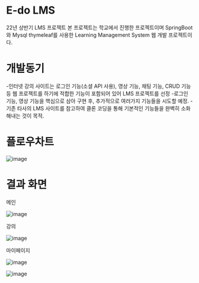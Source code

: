 # E-do LMS

22년 상반기 LMS 프로젝트
본 프로젝트는 학교에서 진행한 프로젝트이며 SpringBoot와 Mysql thymeleaf를 사용한 Learning Management System 웹 개발 프로젝트이다.

# 개발동기
-인터넷 강의 사이트는 로그인 기능(소셜 API 사용), 영상 기능, 채팅 기능, CRUD 기능 등 웹 프로젝트를 하기에 적합한 기능이 포함되어 있어 LMS 프로젝트를 선정
-로그인 기능, 영상 기능을 핵심으로 삼아 구현 후, 추가적으로 여러가지 기능들을 시도할 예정.
-기존 타사의 LMS 사이트를 참고하여 클론 코딩을 통해 기본적인 기능들을 완벽히 소화해내는 것이 목적.

# 플로우차트

![image](https://github.com/Park-HyoungJoon/BasicSpring/assets/83392856/08fd2384-9077-4ed9-89ce-e9ae43f087e2)

 # 결과 화면
 
 
 메인
 
 ![image](https://github.com/Park-HyoungJoon/BasicSpring/assets/83392856/090bd1c6-6d13-467a-90cd-39d43d9e59b9)

강의

![image](https://github.com/Park-HyoungJoon/BasicSpring/assets/83392856/57b0620a-8586-412c-b8b4-08d8e502978f)

마이페이지

![image](https://github.com/Park-HyoungJoon/BasicSpring/assets/83392856/bef2cd91-5462-4bf1-97f9-f530fa2bd72c)

![image](https://github.com/Park-HyoungJoon/BasicSpring/assets/83392856/8b898aa1-cf3a-4576-8c29-6311e4e90ee0)
